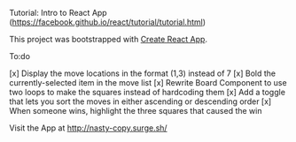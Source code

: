 
Tutorial: Intro to React App (https://facebook.github.io/react/tutorial/tutorial.html)

This project was bootstrapped with [Create React App](https://github.com/facebookincubator/create-react-app).

To:do

[x] Display the move locations in the format (1,3) instead of 7
[x] Bold the currently-selected item in the move list
[x] Rewrite Board Component to use two loops to make the squares instead of hardcoding them
[x] Add a toggle that lets you sort the moves in either ascending or descending order
[x] When someone wins, highlight the three squares that caused the win

Visit the App at http://nasty-copy.surge.sh/